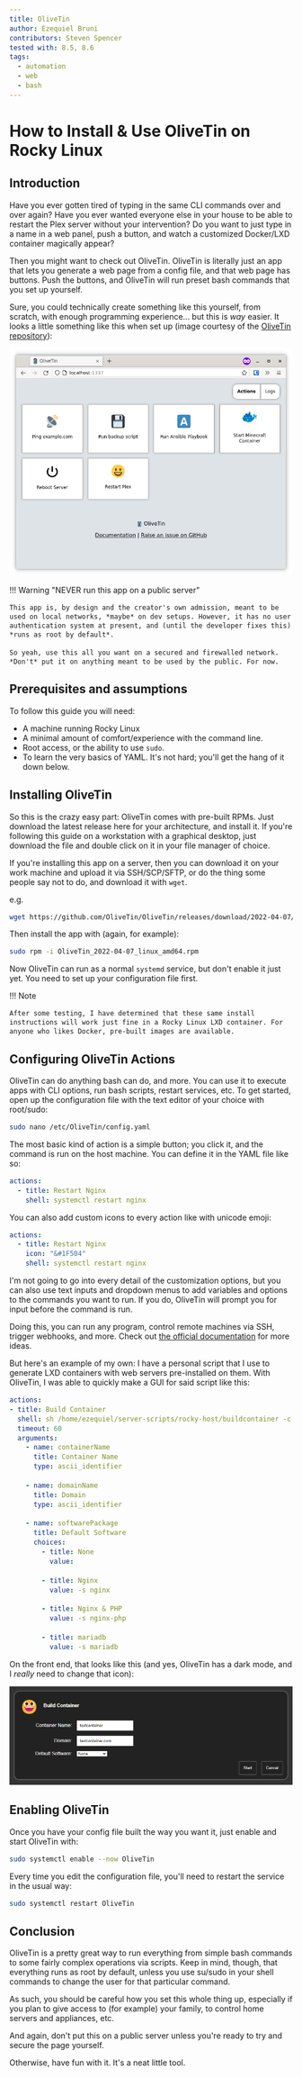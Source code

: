 ```yaml
---
title: OliveTin
author: Ezequiel Bruni
contributors: Steven Spencer
tested with: 8.5, 8.6
tags:
  - automation
  - web
  - bash
---
```


# How to Install & Use OliveTin on Rocky Linux

## Introduction

Have you ever gotten tired of typing in the same CLI commands over and over again? Have you ever wanted everyone else in your house to be able to restart the Plex server without your intervention? Do you want to just type in a name in a web panel, push a button, and watch a customized Docker/LXD container magically appear?

Then you might want to check out OliveTin. OliveTin is literally just an app that lets you generate a web page from a config file, and that web page has buttons. Push the buttons, and OliveTin will run preset bash commands that you set up yourself.

Sure, you could technically create something like this yourself, from scratch, with enough programming experience... but this is *way* easier. It looks a little something like this when set up (image courtesy of the [OliveTin repository](https://github.com/OliveTin/OliveTin)):

![A screenshot of OliveTin on the desktop; it features several squares in a grid, with labels and actions for each command that can be run.](olivetin/screenshotDesktop.png)

!!! Warning "NEVER run this app on a public server"

    This app is, by design and the creator's own admission, meant to be used on local networks, *maybe* on dev setups. However, it has no user authentication system at present, and (until the developer fixes this) *runs as root by default*.

    So yeah, use this all you want on a secured and firewalled network. *Don't* put it on anything meant to be used by the public. For now.

## Prerequisites and assumptions

To follow this guide you will need:

* A machine running Rocky Linux
* A minimal amount of comfort/experience with the command line.
* Root access, or  the ability to use `sudo`.
* To learn the very basics of YAML. It's not hard; you'll get the hang of it down below.

## Installing OliveTin

So this is the crazy easy part: OliveTin comes with pre-built RPMs. Just download the latest release here for your architecture, and install it. If you're following this guide on a workstation with a graphical desktop, just download the file and double click on it in your file manager of choice.

If you're installing this app on a server, then you can download it on your work machine and upload it via SSH/SCP/SFTP, or do the thing some people say not to do, and download it with `wget`.

e.g.

```bash
wget https://github.com/OliveTin/OliveTin/releases/download/2022-04-07/OliveTin_2022-04-07_linux_amd64.rpm
```

Then install the app with (again, for example):

```bash
sudo rpm -i OliveTin_2022-04-07_linux_amd64.rpm
```

Now OliveTin can run as a normal `systemd` service, but don't enable it just yet. You need to set up your configuration file first.

!!! Note

    After some testing, I have determined that these same install instructions will work just fine in a Rocky Linux LXD container. For anyone who likes Docker, pre-built images are available.

## Configuring OliveTin Actions

OliveTin can do anything bash can do, and more. You can use it to execute apps with CLI options, run bash scripts, restart services, etc. To get started, open up the configuration file with the text editor of your choice with root/sudo:

```bash
sudo nano /etc/OliveTin/config.yaml
```

The most basic kind of action is a simple button; you click it, and the command is run on the host machine. You can define it in the YAML file like so:

```yaml
actions:
  - title: Restart Nginx
    shell: systemctl restart nginx
```

You can also add custom icons to every action like with unicode emoji:

```yaml
actions:
  - title: Restart Nginx
    icon: "&#1F504"
    shell: systemctl restart nginx
```

I'm not going to go into every detail of the customization options, but you can also use text inputs and dropdown menus to add variables and options to the commands you want to run. If you do, OliveTin will prompt you for input before the command is run.

Doing this, you can run any program, control remote machines via SSH, trigger webhooks, and more. Check out [the official documentation](https://docs.olivetin.app/actions.html) for more ideas.

But here's an example of my own: I have a personal script that I use to generate LXD containers with web servers pre-installed on them. With OliveTin, I was able to quickly make a GUI for said script like this:

```yaml
actions:
- title: Build Container
  shell: sh /home/ezequiel/server-scripts/rocky-host/buildcontainer -c {{ containerName }} -d {{ domainName }} {{ softwarePackage }}
  timeout: 60
  arguments:
    - name: containerName
      title: Container Name
      type: ascii_identifier

    - name: domainName
      title: Domain
      type: ascii_identifier

    - name: softwarePackage
      title: Default Software
      choices:
        - title: None
          value:

        - title: Nginx
          value: -s nginx

        - title: Nginx & PHP
          value: -s nginx-php

        - title: mariadb
          value: -s mariadb
```

On the front end, that looks like this (and yes, OliveTin has a dark mode, and I *really* need to change that icon):

![A form with three text inputs and a dropdown menu](olivetin/containeraction.png)

## Enabling OliveTin

Once you have your config file built the way you want it, just enable and start OliveTin with:

```bash
sudo systemctl enable --now OliveTin
```

Every time you edit the configuration file, you'll need to restart the service in the usual way:

```bash
sudo systemctl restart OliveTin
```

## Conclusion

OliveTin is a pretty great way to run everything from simple bash commands to some fairly complex operations via scripts. Keep in mind, though, that everything runs as root by default, unless you use su/sudo in your shell commands to change the user for that particular command.

As such, you should be careful how you set this whole thing up, especially if you plan to give access to (for example) your family, to control home servers and appliances, etc.

And again, don't put this on a public server unless you're ready to try and secure the page yourself.

Otherwise, have fun with it. It's a neat little tool.
